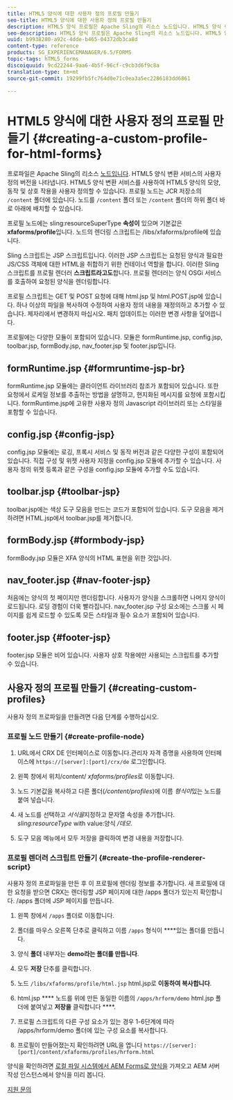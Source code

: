 ```yaml
---
title: HTML5 양식에 대한 사용자 정의 프로필 만들기
seo-title: HTML5 양식에 대한 사용자 정의 프로필 만들기
description: HTML5 양식 프로필은 Apache Sling의 리소스 노드입니다. HTML5 양식 렌더링 서비스의 사용자 정의 버전을 나타냅니다.
seo-description: HTML5 양식 프로필은 Apache Sling의 리소스 노드입니다. HTML5 양식 렌더링 서비스의 사용자 정의 버전을 나타냅니다.
uuid: b9938280-a92c-4dde-b465-04372db3ca8d
content-type: reference
products: SG_EXPERIENCEMANAGER/6.5/FORMS
topic-tags: hTML5_forms
discoiquuid: 9cd22244-9aa6-4b5f-96cf-c9cb3d6f9c8a
translation-type: tm+mt
source-git-commit: 19299fb5fc764d0e71c0ea3a5ec2286183dd6861

---
```



# HTML5 양식에 대한 사용자 정의 프로필 만들기 {#creating-a-custom-profile-for-html-forms}

프로파일은 Apache Sling의 리소스 [노드입니다](https://sling.apache.org/). HTML5 양식 변환 서비스의 사용자 정의 버전을 나타냅니다. HTML5 양식 변환 서비스를 사용하여 HTML5 양식의 모양, 동작 및 상호 작용을 사용자 정의할 수 있습니다. 프로필 노드는 JCR 저장소의 `/content` 폴더에 있습니다. 노드를 `/content` 폴더 또는 `/content` 폴더의 하위 폴더 바로 아래에 배치할 수 있습니다.

프로필 노드에는 sling:resourceSuperType **속성이** 있으며 기본값은 **xfaforms/profile**&#x200B;입니다. 노드의 렌더링 스크립트는 /libs/xfaforms/profile에 있습니다.

Sling 스크립트는 JSP 스크립트입니다. 이러한 JSP 스크립트는 요청된 양식과 필요한 JS/CSS 객체에 대한 HTML을 취합하기 위한 컨테이너 역할을 합니다. 이러한 Sling 스크립트를 프로필 렌더러 **스크립트라고도**&#x200B;합니다. 프로필 렌더러는 양식 OSGi 서비스를 호출하여 요청된 양식을 렌더링합니다.

프로필 스크립트는 GET 및 POST 요청에 대해 html.jsp 및 html.POST.jsp에 있습니다. 하나 이상의 파일을 복사하여 수정하여 사용자 정의 내용을 재정의하고 추가할 수 있습니다. 제자리에서 변경하지 마십시오. 패치 업데이트는 이러한 변경 사항을 덮어씁니다.

프로필에는 다양한 모듈이 포함되어 있습니다. 모듈은 formRuntime.jsp, config.jsp, toolbar.jsp, formBody.jsp, nav_footer.jsp 및 footer.jsp입니다.

## formRuntime.jsp {#formruntime-jsp-br}

formRuntime.jsp 모듈에는 클라이언트 라이브러리 참조가 포함되어 있습니다. 또한 요청에서 로케일 정보를 추출하는 방법을 설명하고, 현지화된 메시지를 요청에 포함시킵니다. formRuntime.jsp에 고유한 사용자 정의 Javascript 라이브러리 또는 스타일을 포함할 수 있습니다.

## config.jsp {#config-jsp}

config.jsp 모듈에는 로깅, 프록시 서비스 및 동작 버전과 같은 다양한 구성이 포함되어 있습니다. 직접 구성 및 위젯 사용자 지정을 config.jsp 모듈에 추가할 수 있습니다. 사용자 정의 위젯 등록과 같은 구성을 config.jsp 모듈에 추가할 수도 있습니다.

## toolbar.jsp {#toolbar-jsp}

toolbar.jsp에는 색상 도구 모음을 만드는 코드가 포함되어 있습니다. 도구 모음을 제거하려면 HTML.jsp에서 toolbar.jsp를 제거합니다.

## formBody.jsp {#formbody-jsp}

formBody.jsp 모듈은 XFA 양식의 HTML 표현을 위한 것입니다.

## nav_footer.jsp {#nav-footer-jsp}

처음에는 양식의 첫 페이지만 렌더링합니다. 사용자가 양식을 스크롤하면 나머지 양식이 로드됩니다. 로딩 경험이 더욱 빨라집니다. nav_footer.jsp 구성 요소에는 스크롤 시 페이지를 쉽게 로드할 수 있도록 모든 스타일과 필수 요소가 포함되어 있습니다.

## footer.jsp {#footer-jsp}

footer.jsp 모듈은 비어 있습니다. 사용자 상호 작용에만 사용되는 스크립트를 추가할 수 있습니다.

## 사용자 정의 프로필 만들기 {#creating-custom-profiles}

사용자 정의 프로파일을 만들려면 다음 단계를 수행하십시오.

### 프로필 노드 만들기 {#create-profile-node}

1. URL에서 CRX DE 인터페이스로 이동합니다.관리자 자격 증명을 사용하여 인터페이스에 `https://[server]:[port]/crx/de` 로그인합니다.

1. 왼쪽 창에서 위치/content/ *xfaforms/profiles*&#x200B;로 이동합니다.

1. 노드 기본값을 복사하고 다른 폴더(*/content/profiles*)에 이름 *형식이*&#x200B;있는 노드를 붙여 넣습니다.

1. 새 노드를 선택하고 *서식을*&#x200B;지정하고 문자열 속성을 추가합니다. *sling:resourceType* with value:양식 */데모*.

1. 도구 모음 메뉴에서 모두 저장을 클릭하여 변경 내용을 저장합니다.

### 프로필 렌더러 스크립트 만들기 {#create-the-profile-renderer-script}

사용자 정의 프로파일을 만든 후 이 프로필에 렌더링 정보를 추가합니다. 새 프로필에 대한 요청을 받으면 CRX는 렌더링할 JSP 페이지에 대한 /apps 폴더가 있는지 확인합니다. /apps 폴더에 JSP 페이지를 만듭니다.

1. 왼쪽 창에서 `/apps` 폴더로 이동합니다.
1. 폴더를 마우스 오른쪽 단추로 클릭하고 이름 `/apps` 형식이 ****&#x200B;있는 폴더를 만듭니다.
1. 양식 **폴더** 내부자는 **demo라는 폴더를 만듭니다**.
1. 모두 **저장** 단추를 클릭합니다.
1. 노드 `/libs/xfaforms/profile/html.jsp` html.jsp로 **이동하여 복사합니다**.
1. html.jsp **** 노드를 위에 만든 동일한 이름의 `/apps/hrform/demo` html.jsp 폴더에 붙여넣고 **저장을** 클릭합니다 ****.
1. 프로필 스크립트의 다른 구성 요소가 있는 경우 1-6단계에 따라 /apps/hrform/demo 폴더에 있는 구성 요소를 복사합니다.

1. 프로필이 만들어졌는지 확인하려면 URL을 엽니다 `https://[server]:[port]/content/xfaforms/profiles/hrform.html`

양식을 확인하려면 [로컬 파일 시스템에서 AEM Forms로 양식을](/help/forms/using/get-xdp-pdf-documents-aem.md) 가져오고 AEM 서버 작성 인스턴스에서 양식을 [](/help/forms/using/previewing-forms.md) 미리 봅니다.

[지원 문의](https://www.adobe.com/account/sign-in.supportportal.html)

